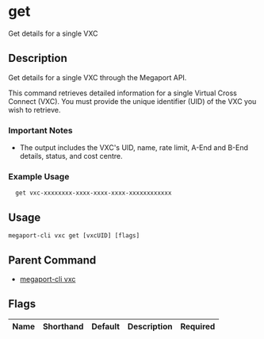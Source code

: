 # get

Get details for a single VXC

## Description

Get details for a single VXC through the Megaport API.

This command retrieves detailed information for a single Virtual Cross Connect (VXC). You must provide the unique identifier (UID) of the VXC you wish to retrieve.

### Important Notes
  - The output includes the VXC's UID, name, rate limit, A-End and B-End details, status, and cost centre.

### Example Usage

```
  get vxc-xxxxxxxx-xxxx-xxxx-xxxx-xxxxxxxxxxxx
```


## Usage

```
megaport-cli vxc get [vxcUID] [flags]
```



## Parent Command

* [megaport-cli vxc](megaport-cli_vxc.md)




## Flags

| Name | Shorthand | Default | Description | Required |
|------|-----------|---------|-------------|----------|



